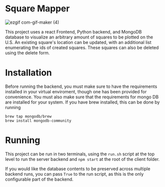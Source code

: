 # Square Mapper


![ezgif com-gif-maker (4)](https://user-images.githubusercontent.com/44304380/130883209-029f6e95-c54a-4a8b-a522-9e381cb9aa0e.gif)



This project uses a react Frontend, Python backend, and MongoDB database to visualize an arbitrary amount of squares to be plotted on the U.S. An existing square's location
can be updated, with an additional list enumerating the ids of created squares. These squares can also be deleted using the delete form.

# Installation

Before running the backend, you must make sure to have the requirements installed in your virtual enviroment, though one has been provided for convenience. 
You must also make sure that the requirements for mongo DB are installed for your system. If you have brew installed, this can be done by running

```
brew tap mongodb/brew
brew install mongodb-community
```

# Running

This project can be run in two terminals, using the `run.sh` script at the top level to run the server backend and `npm start` at the root of the client folder.

If you would like the database contents to be preserved across multiple backend runs, you can pass `True` to the run script, as this is the only configurable part of the backend.


